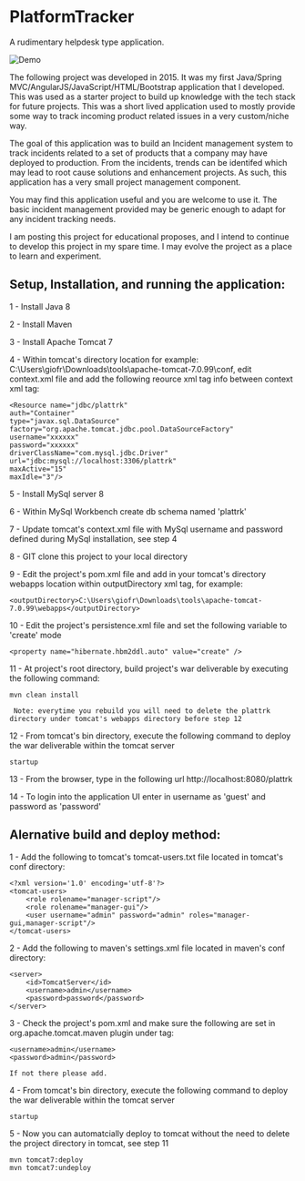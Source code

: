 # PlatformTracker
A rudimentary helpdesk type application. 

![Demo](https://github.com/frankgiordano/PlatformTracker/blob/master/demo/demo2.gif)

The following project was developed in 2015. It was my first Java/Spring MVC/AngularJS/JavaScript/HTML/Bootstrap application that I developed. This was used
as a starter project to build up knowledge with the tech stack for future projects. This was a short lived application used to mostly 
provide some way to track incoming product related issues in a very custom/niche way.  

The goal of this application was to build an Incident management system to track incidents related to a set of products that a company
may have deployed to production. From the incidents, trends can be identifed which may lead to root cause solutions and enhancement projects. 
As such, this application has a very small project management component. 

You may find this application useful and you are welcome to use it. The basic incident management provided may be generic enough to adapt for any incident tracking needs. 

I am posting this project for educational proposes, and I intend to continue to develop this project in my spare time. I may evolve the project as a place to learn and experiment. 

## Setup, Installation, and running the application:

1 - Install Java 8

2 - Install Maven

3 - Install Apache Tomcat 7

4 - Within tomcat's directory location for example: C:\Users\giofr\Downloads\tools\apache-tomcat-7.0.99\conf, 
    edit context.xml file and add the following reource xml tag info between context xml tag:

	<Resource name="jdbc/plattrk"
	auth="Container"
	type="javax.sql.DataSource"
	factory="org.apache.tomcat.jdbc.pool.DataSourceFactory"
	username="xxxxxx"
	password="xxxxxx"
	driverClassName="com.mysql.jdbc.Driver"
	url="jdbc:mysql://localhost:3306/plattrk"
	maxActive="15"
	maxIdle="3"/>

5 - Install MySql server 8

6 - Within MySql Workbench create db schema named 'plattrk'

7 - Update tomcat's context.xml file with MySql username and password defined during MySql installation, see step 4

8 - GIT clone this project to your local directory

9 - Edit the project's pom.xml file and add in your tomcat's directory webapps location within outputDirectory xml tag, for example:

	<outputDirectory>C:\Users\giofr\Downloads\tools\apache-tomcat-7.0.99\webapps</outputDirectory>

10 - Edit the project's persistence.xml file and set the following variable to 'create' mode

	<property name="hibernate.hbm2ddl.auto" value="create" />

11 - At project's root directory, build project's war deliverable by executing the following command:

	mvn clean install

     Note: everytime you rebuild you will need to delete the plattrk directory under tomcat's webapps directory before step 12	

12 - From tomcat's bin directory, execute the following command to deploy the war deliverable within the tomcat server

	startup

13 - From the browser, type in the following url http://localhost:8080/plattrk

14 - To login into the application UI enter in username as 'guest' and password as 'password'

## Alernative build and deploy method:

1 - Add the following to tomcat's tomcat-users.txt file located in tomcat's conf directory:

	<?xml version='1.0' encoding='utf-8'?>
	<tomcat-users>
  		<role rolename="manager-script"/>
  		<role rolename="manager-gui"/>
  		<user username="admin" password="admin" roles="manager-gui,manager-script"/>
	</tomcat-users>

2 - Add the following to maven's settings.xml file located in maven's conf directory:

	<server>
		<id>TomcatServer</id>
		<username>admin</username>
		<password>password</password>
	</server>

3 - Check the project's pom.xml and make sure the following are set in org.apache.tomcat.maven plugin under <configuration> tag:

	<username>admin</username>
	<password>admin</password>

    If not there please add.

4 - From tomcat's bin directory, execute the following command to deploy the war deliverable within the tomcat server

	startup

5 - Now you can automatcially deploy to tomcat without the need to delete the project directory in tomcat, see step 11

	mvn tomcat7:deploy
	mvn tomcat7:undeploy
